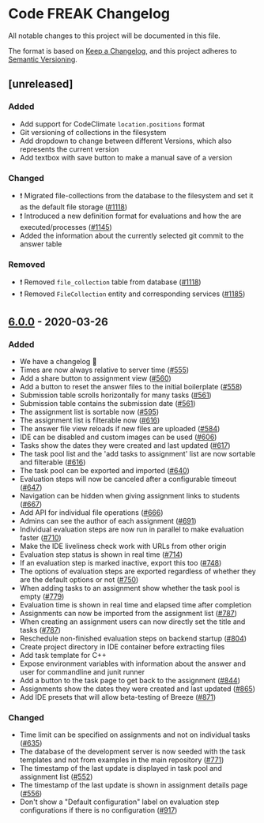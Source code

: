 # Code FREAK Changelog
All notable changes to this project will be documented in this file.

The format is based on [Keep a Changelog](https://keepachangelog.com/en/1.0.0/),
and this project adheres to [Semantic Versioning](https://semver.org/spec/v2.0.0.html).

## [unreleased]
### Added
* Add support for CodeClimate `location.positions` format
* Git versioning of collections in the filesystem
* Add dropdown to change between different Versions, which also represents the current version
* Add textbox with save button to make a manual save of a version

### Changed
* ❗️ Migrated file-collections from the database to the filesystem and set it as the default file storage ([#1118](https://github.com/codefreak/codefreak/pull/1118))
* ❗️ Introduced a new definition format for evaluations and how the are executed/processes ([#1145](https://github.com/codefreak/codefreak/pull/1145))
* Added the information about the currently selected git commit to the answer table

### Removed
* ❗️ Removed `file_collection` table from database ([#1118](https://github.com/codefreak/codefreak/pull/1118))
* ❗️ Removed `FileCollection` entity and corresponding services ([#1185](https://github.com/codefreak/codefreak/pull/1185))

## [6.0.0](https://github.com/codefreak/codefreak/releases/tag/6.0.0) - 2020-03-26

### Added
* We have a changelog :tada:
* Times are now always relative to server time ([#555](https://github.com/codefreak/codefreak/pull/555))
* Add a share button to assignment view ([#560](https://github.com/codefreak/codefreak/pull/560))
* Add a button to reset the answer files to the initial boilerplate ([#558](https://github.com/codefreak/codefreak/pull/558))
* Submission table scrolls horizontally for many tasks ([#561](https://github.com/codefreak/codefreak/pull/561))
* Submission table contains the submission date ([#561](https://github.com/codefreak/codefreak/pull/561))
* The assignment list is sortable now ([#595](https://github.com/codefreak/codefreak/pull/595))
* The assignment list is filterable now ([#616](https://github.com/codefreak/codefreak/pull/616))
* The answer file view reloads if new files are uploaded ([#584](https://github.com/codefreak/codefreak/pull/584))
* IDE can be disabled and custom images can be used ([#606](https://github.com/codefreak/codefreak/pull/606))
* Tasks show the dates they were created and last updated ([#617](https://github.com/codefreak/codefreak/pull/617))
* The task pool list and the 'add tasks to assignment' list are now sortable and filterable ([#616](https://github.com/codefreak/codefreak/pull/616))
* The task pool can be exported and imported ([#640](https://github.com/codefreak/codefreak/pull/640))
* Evaluation steps will now be canceled after a configurable timeout ([#647](https://github.com/codefreak/codefreak/pull/647))
* Navigation can be hidden when giving assignment links to students ([#667](https://github.com/codefreak/codefreak/pull/667))
* Add API for individual file operations ([#666](https://github.com/codefreak/codefreak/pull/666))
* Admins can see the author of each assignment ([#691](https://github.com/codefreak/codefreak/pull/691))
* Individual evaluation steps are now run in parallel to make evaluation faster ([#710](https://github.com/codefreak/codefreak/pull/710))
* Make the IDE liveliness check work with URLs from other origin
* Evaluation step status is shown in real time ([#714](https://github.com/codefreak/codefreak/pull/714))
* If an evaluation step is marked inactive, export this too ([#748](https://github.com/codefreak/codefreak/pull/748))
* The options of evaluation steps are exported regardless of whether they are the default options or not ([#750](https://github.com/codefreak/codefreak/pull/750))
* When adding tasks to an assignment show whether the task pool is empty ([#779](https://github.com/codefreak/codefreak/pull/779))
* Evaluation time is shown in real time and elapsed time after completion
* Assignments can now be imported from the assignment list ([#787](https://github.com/codefreak/codefreak/pull/787))
* When creating an assignment users can now directly set the title and tasks ([#787](https://github.com/codefreak/codefreak/pull/787))
* Reschedule non-finished evaluation steps on backend startup ([#804](https://github.com/codefreak/codefreak/pull/804))
* Create project directory in IDE container before extracting files
* Add task template for C++
* Expose environment variables with information about the answer and user for commandline and junit runner
* Add a button to the task page to get back to the assignment ([#844](https://github.com/codefreak/codefreak/pull/844))
* Assignments show the dates they were created and last updated ([#865](https://github.com/codefreak/codefreak/pull/865))
* Add IDE presets that will allow beta-testing of Breeze ([#871](https://github.com/codefreak/codefreak/pull/871))

### Changed
* Time limit can be specified on assignments and not on individual tasks ([#635](https://github.com/codefreak/codefreak/pull/635))
* The database of the development server is now seeded with the task templates and not from examples in the main repository ([#771](https://github.com/codefreak/codefreak/pull/771))
* The timestamp of the last update is displayed in task pool and assignment list ([#552](https://github.com/codefreak/codefreak/pull/552))
* The timestamp of the last update is shown in assignment details page ([#556](https://github.com/codefreak/codefreak/pull/556))
* Don't show a "Default configuration" label on evaluation step configurations if there is no configuration ([#917](https://github.com/codefreak/codefreak/pull/917))
